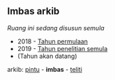 ## Imbas arkib

*Ruang ini sedang disusun semula*

* 2018 - [Tahun permulaan](ia/t1.md)
* 2019 - [Tahun penelitian semula](ia/t2.md)
* (Tahun akan datang)

arkib: [pintu][0] - **imbas** - [teliti][2]

  [0]: pintu.md
  [2]: teliti.md
